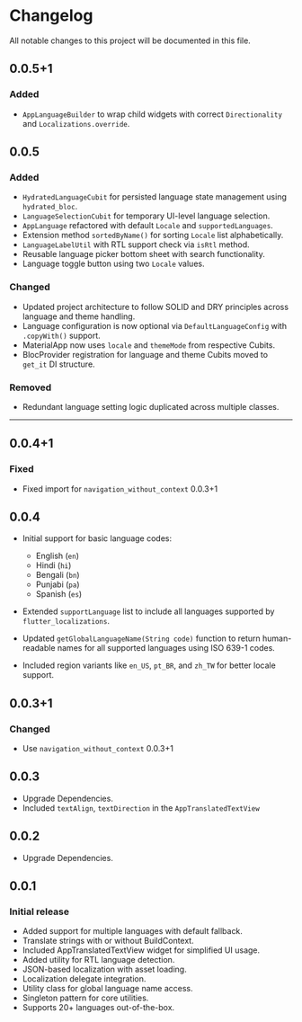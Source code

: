 # Changelog

All notable changes to this project will be documented in this file.

## 0.0.5+1

### Added
* `AppLanguageBuilder` to wrap child widgets with correct `Directionality` and `Localizations.override`.


## 0.0.5

### Added
* `HydratedLanguageCubit` for persisted language state management using `hydrated_bloc`.
* `LanguageSelectionCubit` for temporary UI-level language selection.
* `AppLanguage` refactored with default `Locale` and `supportedLanguages`.
* Extension method `sortedByName()` for sorting `Locale` list alphabetically.
* `LanguageLabelUtil` with RTL support check via `isRtl` method.
* Reusable language picker bottom sheet with search functionality.
* Language toggle button using two `Locale` values.

### Changed

* Updated project architecture to follow SOLID and DRY principles across language and theme handling.
* Language configuration is now optional via `DefaultLanguageConfig` with `.copyWith()` support.
* MaterialApp now uses `locale` and `themeMode` from respective Cubits.
* BlocProvider registration for language and theme Cubits moved to `get_it` DI structure.

### Removed

* Redundant language setting logic duplicated across multiple classes.

---

## 0.0.4+1

### Fixed

* Fixed import for `navigation_without_context` 0.0.3+1

## 0.0.4

* Initial support for basic language codes:

  * English (`en`)
  * Hindi (`hi`)
  * Bengali (`bn`)
  * Punjabi (`pa`)
  * Spanish (`es`)
* Extended `supportLanguage` list to include all languages supported by `flutter_localizations`.
* Updated `getGlobalLanguageName(String code)` function to return human-readable names for all supported languages using ISO 639-1 codes.
* Included region variants like `en_US`, `pt_BR`, and `zh_TW` for better locale support.

## 0.0.3+1

### Changed

* Use `navigation_without_context` 0.0.3+1

## 0.0.3

* Upgrade Dependencies.
* Included `textAlign`, `textDirection` in the `AppTranslatedTextView`

## 0.0.2

* Upgrade Dependencies.

## 0.0.1

### Initial release

* Added support for multiple languages with default fallback.
* Translate strings with or without BuildContext.
* Included AppTranslatedTextView widget for simplified UI usage.
* Added utility for RTL language detection.
* JSON-based localization with asset loading.
* Localization delegate integration.
* Utility class for global language name access.
* Singleton pattern for core utilities.
* Supports 20+ languages out-of-the-box.

